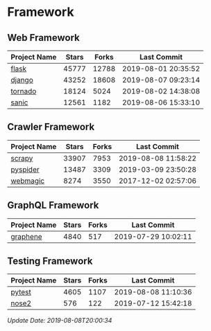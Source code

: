 # Framework

## Web Framework

| Project Name | Stars | Forks | Last Commit |
| ------------ | ----- | ----- | ----------- |
| [flask](https://github.com/pallets/flask) | 45777 | 12788 | 2019-08-01 20:35:52 |
| [django](https://github.com/django/django) | 43252 | 18608 | 2019-08-07 09:23:14 |
| [tornado](https://github.com/tornadoweb/tornado) | 18124 | 5024 | 2019-08-02 14:38:08 |
| [sanic](https://github.com/huge-success/sanic) | 12561 | 1182 | 2019-08-06 15:33:10 |

## Crawler Framework

| Project Name | Stars | Forks | Last Commit |
| ------------ | ----- | ----- | ----------- |
| [scrapy](https://github.com/scrapy/scrapy) | 33907 | 7953 | 2019-08-08 11:58:22 |
| [pyspider](https://github.com/binux/pyspider) | 13487 | 3309 | 2019-03-09 23:50:28 |
| [webmagic](https://github.com/code4craft/webmagic) | 8274 | 3550 | 2017-12-02 02:57:06 |

## GraphQL Framework

| Project Name | Stars | Forks | Last Commit |
| ------------ | ----- | ----- | ----------- |
| [graphene](https://github.com/graphql-python/graphene) | 4840 | 517 | 2019-07-29 10:02:11 |

## Testing Framework

| Project Name | Stars | Forks | Last Commit |
| ------------ | ----- | ----- | ----------- |
| [pytest](https://github.com/pytest-dev/pytest) | 4605 | 1107 | 2019-08-08 11:10:36 |
| [nose2](https://github.com/nose-devs/nose2) | 576 | 122 | 2019-07-12 15:42:18 |

*Update Date: 2019-08-08T20:00:34*